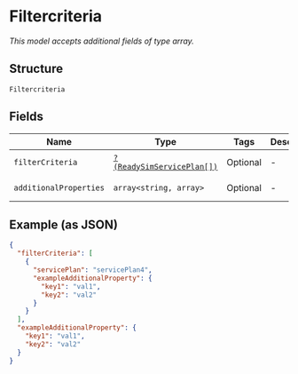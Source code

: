 
# Filtercriteria

*This model accepts additional fields of type array.*

## Structure

`Filtercriteria`

## Fields

| Name | Type | Tags | Description | Getter | Setter |
|  --- | --- | --- | --- | --- | --- |
| `filterCriteria` | [`?(ReadySimServicePlan[])`](../../doc/models/ready-sim-service-plan.md) | Optional | - | getFilterCriteria(): ?array | setFilterCriteria(?array filterCriteria): void |
| `additionalProperties` | `array<string, array>` | Optional | - | findAdditionalProperty(string key): array | additionalProperty(string key, array value): void |

## Example (as JSON)

```json
{
  "filterCriteria": [
    {
      "servicePlan": "servicePlan4",
      "exampleAdditionalProperty": {
        "key1": "val1",
        "key2": "val2"
      }
    }
  ],
  "exampleAdditionalProperty": {
    "key1": "val1",
    "key2": "val2"
  }
}
```

